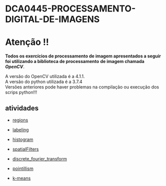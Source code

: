 # DCA0445-PROCESSAMENTO-DIGITAL-DE-IMAGENS

# Atenção !!
__Todos os exercícios de processamento de imagem apresentados a seguir foi utilizando a biblioteca de processamento__
__de imagem chamada__ _**OpenCV**_.  

A versão do OpenCV utilizada é a  4.1.1.  
A versão do python utilizada é a  3.7.4  
Versões anteriores pode haver problemas na compilação ou execução dos scrips python!!! 


## atividades  

- [regions](regions)

- [labeling](labeling)

- [histogram](histogram)

- [spatialFilters](spatialFilters)

- [discrete_fourier_transform](discrete_fourier_transform)

- [pointillism](pointillism)

- [k-means](kmeans)

